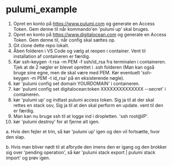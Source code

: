 # pulumi_example

1. Opret en konto på https://www.pulumi.com og generate en Access Token. Gem denne til når kommando'en 'pulumi up' skal bruges.
2. Opret en konto på https://www.digitalocean.com og generate en Access Token. Gem denne til, når config skal sættes op.
3. Git clone dette repo lokalt.
4. Åben folderen i VS Code og vælg at reopen i container. Vent til installation af containeren er færdig.
5. Kør ssh-keygen -t rsa -m PEM -f ssh/id_rsa fra terminalen i containeren. Tjek at de 2 nøgler er blevet oprettet i .ssh folderen (Man kan også bruge sine egne, men de skal være med PEM. Kør eventuelt 'ssh-keygen -m PEM -t id_rsa' på en eksisterende nøgle).
6. kør 'pulumi config set domain YOURDOMAIN' i containeren.
7. kør 'pulumi config set digitalocean:token XXXXXXXXXXXXXX --secret' i containeren.
8. kør 'pulumi up' og indtast pulumi access token. Sig ja til at der skal rettes en stack osv, Sig ja til at den skal perform en update. vent til den er færdig.
9. Man kan nu bruge ssh til at logge ind i dropletten. 'ssh root@IP'.
10. kør 'pulumi destroy' for at fjerne alt igen.

a. Hvis den fejler et trin, så kør 'pulumi up' igen og den vil fortsætte, hvor den slap.

b. Hvis man bliver nødt til at afbryde den imens den er igang og den brokker sig over 'pending operation', så kør 'pulumi stack export | pulumi stack import' og prøv igen.
